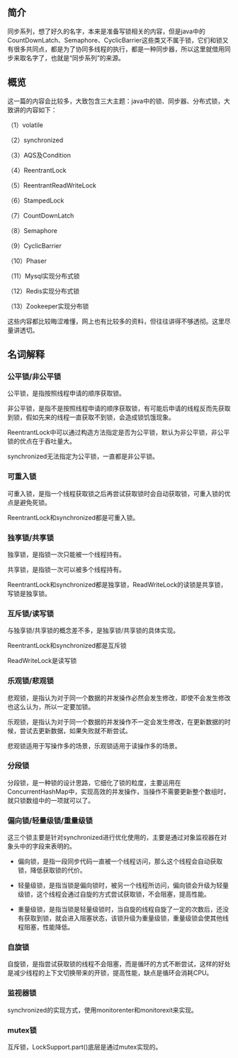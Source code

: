 ## 简介

同步系列，想了好久的名字，本来是准备写锁相关的内容，但是java中的CountDownLatch、Semaphore、CyclicBarrier这些类又不属于锁，它们和锁又有很多共同点，都是为了协同多线程的执行，都是一种同步器，所以这里就借用同步来取名字了，也就是“同步系列”的来源。

## 概览

这一篇的内容会比较多，大致包含三大主题：java中的锁、同步器、分布式锁，大致讲的内容如下：

（1）volatile

（2）synchronized

（3）AQS及Condition

（4）ReentrantLock

（5）ReentrantReadWriteLock

（6）StampedLock

（7）CountDownLatch

（8）Semaphore

（9）CyclicBarrier

（10）Phaser

（11）Mysql实现分布式锁

（12）Redis实现分布式锁

（13）Zookeeper实现分布锁

这些内容都比较晦涩难懂，网上也有比较多的资料，但往往讲得不够透彻。这里尽量讲透切。
## 名词解释

### 公平锁/非公平锁

公平锁，是指按照线程申请的顺序获取锁。

非公平锁，是指不是按照线程申请的顺序获取锁，有可能后申请的线程反而先获取到锁，假如先来的线程一直获取不到锁，会造成锁饥饿现象。

ReentrantLock中可以通过构造方法指定是否为公平锁，默认为非公平锁，非公平锁的优点在于吞吐量大。

synchronized无法指定为公平锁，一直都是非公平锁。

### 可重入锁

可重入锁，是指一个线程获取锁之后再尝试获取锁时会自动获取锁，可重入锁的优点是避免死锁。

ReentrantLock和synchronized都是可重入锁。

### 独享锁/共享锁

独享锁，是指锁一次只能被一个线程持有。

共享锁，是指锁一次可以被多个线程持有。

ReentrantLock和synchronized都是独享锁，ReadWriteLock的读锁是共享锁，写锁是独享锁。

### 互斥锁/读写锁

与独享锁/共享锁的概念差不多，是独享锁/共享锁的具体实现。

ReentrantLock和synchronized都是互斥锁

ReadWriteLock是读写锁

### 乐观锁/悲观锁

悲观锁，是指认为对于同一个数据的并发操作必然会发生修改，即使不会发生修改也这么认为，所以一定要加锁。

乐观锁，是指认为对于同一个数据的并发操作不一定会发生修改，在更新数据的时候，尝试去更新数据，如果失败就不断尝试。

悲观锁适用于写操作多的场景，乐观锁适用于读操作多的场景。

### 分段锁

分段锁，是一种锁的设计思路，它细化了锁的粒度，主要运用在ConcurrentHashMap中，实现高效的并发操作，当操作不需要更新整个数组时，就只锁数组中的一项就可以了。

### 偏向锁/轻量级锁/重量级锁

这三个锁主要是针对synchronized进行优化使用的，主要是通过对象监视器在对象头中的字段来表明的。

- 偏向锁，是指一段同步代码一直被一个线程访问，那么这个线程会自动获取锁，降低获取锁的代价。

- 轻量级锁，是指当锁是偏向锁时，被另一个线程所访问，偏向锁会升级为轻量级锁，这个线程会通过自旋的方式尝试获取锁，不会阻塞，提高性能。

- 重量级锁，是指当锁是轻量级锁时，当自旋的线程自旋了一定的次数后，还没有获取到锁，就会进入阻塞状态，该锁升级为重量级锁，重量级锁会使其他线程阻塞，性能降低。

### 自旋锁

自旋锁，是指尝试获取锁的线程不会阻塞，而是循环的方式不断尝试，这样的好处是减少线程的上下文切换带来的开锁，提高性能，缺点是循环会消耗CPU。

### 监视器锁

synchronized的实现方式，使用monitorenter和monitorexit来实现。

### mutex锁

互斥锁，LockSupport.part()底层是通过mutex实现的。

